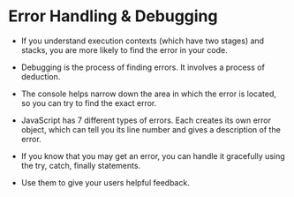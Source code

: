 
# Error Handling & Debugging

+ If you understand execution contexts (which have two
stages) and stacks, you are more likely to find the error
in your code.

+ Debugging is the process of finding errors. It involves a
process of deduction.

+ The console helps narrow down the area in which the
error is located, so you can try to find the exact error.

+ JavaScript has 7 different types of errors. Each creates
its own error object, which can tell you its line number
and gives a description of the error.

+ If you know that you may get an error, you can handle
it gracefully using the try, catch, finally statements.

+ Use them to give your users helpful feedback. 

